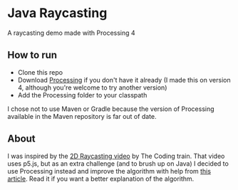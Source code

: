 # Java Raycasting

A raycasting demo made with Processing 4

## How to run

- Clone this repo
- Download [Processing](https://processing.org/download) if you don't have it already (I made this on version 4,
  although you're welcome to try another version)
- Add the Processing folder to your classpath

I chose not to use Maven or Gradle because the version of Processing available in the Maven repository is far out of
date.

## About

I was inspired by the [2D Raycasting video](https://youtu.be/TOEi6T2mtHo) by The Coding train. That video uses p5.js,
but as an extra challenge (and to brush up on Java) I decided to use Processing instead and improve the algorithm with
help from [this article](https://ncase.me/sight-and-light/). Read it if you want a better explanation of the algorithm.

